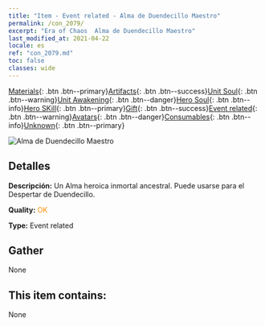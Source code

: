 ```yaml
---
title: "Item - Event related - Alma de Duendecillo Maestro"
permalink: /con_2079/
excerpt: "Era of Chaos  Alma de Duendecillo Maestro"
last_modified_at: 2021-04-22
locale: es
ref: "con_2079.md"
toc: false
classes: wide
---
```

 [Materials](/ItemsES/){: .btn .btn--primary}[Artifacts](/ItemsES/Artifacts/){: .btn .btn--success}[Unit Soul](/ItemsES/UnitSoul/){: .btn .btn--warning}[Unit Awakening](/ItemsES/UnitAwakening/){: .btn .btn--danger}[Hero Soul](/ItemsES/HeroSoul/){: .btn .btn--info}[Hero SKill](/ItemsES/HeroSkill/){: .btn .btn--primary}[Gift](/ItemsES/Gift/){: .btn .btn--success}[Event related](/ItemsES/Events/){: .btn .btn--warning}[Avatars](/ItemsES/Avatars/){: .btn .btn--danger}[Consumables](/ItemsES/Consumables/){: .btn .btn--info}[Unknown](/ItemsES/Unknown/){: .btn .btn--primary}

 ![Alma de Duendecillo Maestro](/images/t/juexing_909.jpg)

## Detalles
 **Descripción:** Un Alma heroica inmortal ancestral. Puede usarse para el Despertar de Duendecillo.

 **Quality:** <span style="color: #FF8C00">OK</span>

 **Type:** Event related

## Gather

  None

## This item contains:

  None

